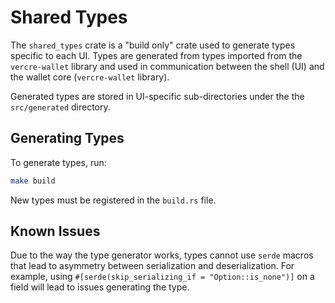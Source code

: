 # Shared Types

The `shared_types` crate is a "build only" crate used to generate types specific to each UI. Types are generated from types imported from the `vercre-wallet` library and used in communication between the shell (UI) and the wallet core (`vercre-wallet` library).

Generated types are stored in UI-specific sub-directories under the the `src/generated` directory.

## Generating Types

To generate types, run:

```bash
make build
```

New types must be registered in the `build.rs` file.

## Known Issues

Due to the way the type generator works, types cannot use `serde` macros that lead to asymmetry between serialization and deserialization. For example, using `#[serde(skip_serializing_if = "Option::is_none")]` on a field will lead to issues generating the type.
